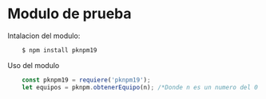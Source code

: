 # Modulo de prueba

Intalacion del modulo:
``` bash
    $ npm install pknpm19
```

Uso del modulo
```js
    const pknpm19 = requiere('pknpm19');
    let equipos = pknpm.obtenerEquipo(n); /*Donde n es un numero del 0 al 2*/
```